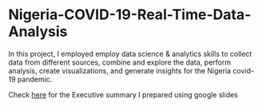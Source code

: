 # Nigeria-COVID-19-Real-Time-Data-Analysis
In this project, I employed employ data science &amp; analytics skills to collect data from different sources, combine and explore the data, perform analysis, create visualizations, and generate insights for the Nigeria covid-19 pandemic.


Check [here](https://docs.google.com/presentation/d/1jaT78AiFCK6B1l0RKE88QwuQsQOV-1pxuInUWp3sWto/edit?usp=sharing) for the Executive summary I prepared using google slides
